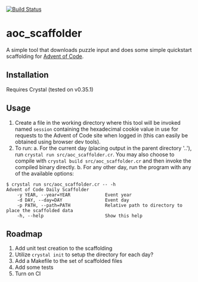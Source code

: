 [![Build Status](https://travis-ci.org/jasonlikescats/aoc_scaffolder.svg?branch=main)](https://travis-ci.org/jasonlikescats/aoc_scaffolder)

# aoc_scaffolder

A simple tool that downloads puzzle input and does some simple
quickstart scaffolding for [Advent of Code](https://adventofcode.com/).

## Installation

Requires Crystal (tested on v0.35.1)

## Usage

1. Create a file in the working directory where this tool will be invoked
  named `session` containing the hexadecimal cookie value in use for requests
  to the Advent of Code site when logged in (this can easily be obtained
  using browser dev tools).
2. To run:
  a. For the current day (placing output in the parent directory '..'), run
  `crystal run src/aoc_scaffolder.cr`. You may also choose to compile with
  `crystal build src/aoc_scaffolder.cr` and then invoke the compiled binary
  directly.
  b. For any other day, run the program with any of the available options:
  ```
  $ crystal run src/aoc_scaffolder.cr -- -h
  Advent of Code Daily Scaffolder
      -y YEAR, --year=YEAR             Event year
      -d DAY, --day=DAY                Event day
      -p PATH, --path=PATH             Relative path to directory to place the scaffolded data
      -h, --help                       Show this help
  ```

## Roadmap
1. Add unit test creation to the scaffolding
2. Utilize `crystal init` to setup the directory for each day?
3. Add a Makefile to the set of scaffolded files
4. Add some tests
5. Turn on CI
